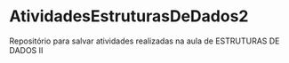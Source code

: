 # AtividadesEstruturasDeDados2
Repositório para salvar atividades realizadas na aula de ESTRUTURAS DE DADOS II
